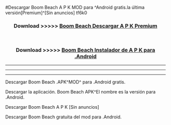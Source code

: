 #Descargar Boom Beach  A P K MOD para ^Android gratis.la última versión[Premium]^[Sin anuncios] tf6k0



<div align="center">
<h3>Download >>>>> <a href="https://es-web.web.app/?es= ${title}">Boom Beach  Descargar A P K Premium</a></h3><br>

<h3>Download >>>>> <a href="https://es-web.web.app/?es= ${title}">Boom Beach  Instalador de A P K para .Android</a></h3>
</div>


----------------------------------------------------------

----------------------------------------------------------

----------------------------------------------------------

Descargar Boom Beach  .APK^MOD^ para .Android gratis.

Descargar la aplicación. Boom Beach  APK^El nombre es la versión para .Android.

Descargar Boom Beach  A P K [Sin anuncios]

Descargar Boom Beach  gratuita del mod para .Android.